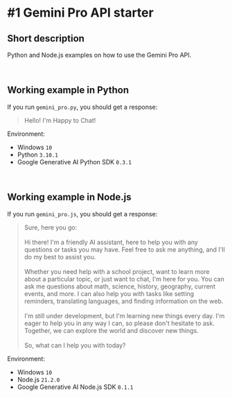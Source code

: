 # #1 Gemini Pro API starter

## Short description

Python and Node.js examples on how to use the Gemini Pro API.

<br>

## Working example in Python

If you run `gemini_pro.py`, you should get a response:

> Hello! I'm Happy to Chat!

Environment:

- Windows `10`
- Python `3.10.1`
- Google Generative AI Python SDK `0.3.1`

<br>

## Working example in Node.js

If you run `gemini_pro.js`, you should get a response:

> Sure, here you go:<br><br>
> Hi there! I'm a friendly AI assistant, here to help you with any questions or tasks you may have. Feel free to ask me anything, and I'll do my best to assist you.<br>        
> Whether you need help with a school project, want to learn more about a particular topic, or just want to chat, I'm here for you. You can ask me questions about math, science, history, geography, current events, and more. I can also help you with tasks like setting reminders, translating languages, and finding information on the web.<br>     
> I'm still under development, but I'm learning new things every day. I'm eager to help you in any way I can, so please don't hesitate to ask. Together, we can explore the 
world and discover new things.<br><br>
> So, what can I help you with today?

Environment:

- Windows `10`
- Node.js `21.2.0`
- Google Generative AI Node.js SDK `0.1.1`
